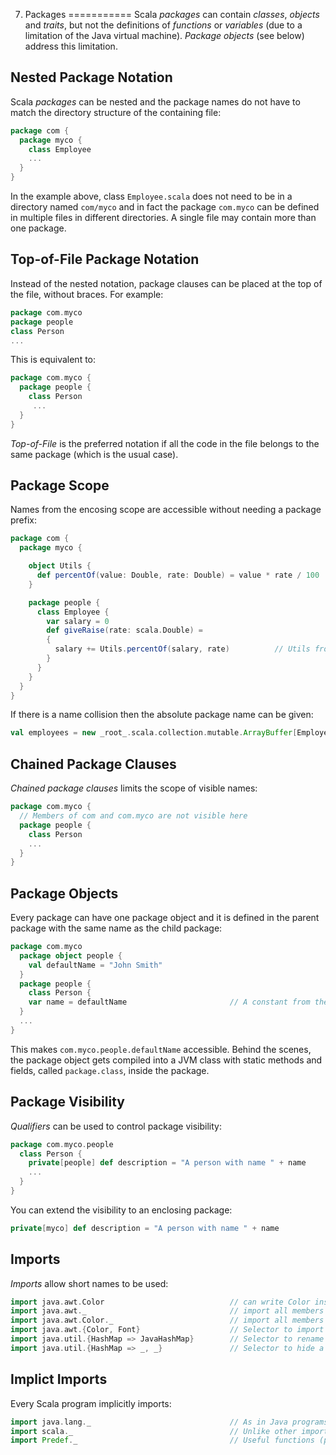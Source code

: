 7. Packages
===========
Scala *packages* can contain *classes*, *objects* and *traits*, but not the definitions of *functions* or *variables* 
(due to a limitation of the Java virtual machine). *Package objects* (see below) address this limitation.


Nested Package Notation
-----------------------
Scala *packages* can be nested and the package names do not have to match the directory structure of the containing file: 
```Scala
package com {
  package myco {
    class Employee
    ...
  }
}
```

In the example above, class `Employee.scala` does not need to be in a directory named `com/myco` and in fact the package 
`com.myco` can be defined in multiple files in different directories. A single file may contain more than one package.


Top-of-File Package Notation
----------------------------
Instead of the nested notation, package clauses can be placed at the top of the file, without braces. For example:
```Scala
package com.myco
package people
class Person
...
```

This is equivalent to:
```Scala
package com.myco {
  package people {
    class Person
     ...
  }
}
```

*Top-of-File* is the preferred notation if all the code in the file belongs to the same package (which is the usual case).


Package Scope
-------------
Names from the encosing scope are accessible without needing a package prefix:
```Scala
package com {
  package myco {

    object Utils {
      def percentOf(value: Double, rate: Double) = value * rate / 100
    }

    package people {
      class Employee {
        var salary = 0
        def giveRaise(rate: scala.Double) =
        {
          salary += Utils.percentOf(salary, rate)          // Utils from parent package myco scope
        }
      }
    }
  }
}
```

If there is a name collision then the absolute package name can be given:
```Scala
val employees = new _root_.scala.collection.mutable.ArrayBuffer[Employee]
```


Chained Package Clauses
-----------------------
*Chained package clauses* limits the scope of visible names:
```Scala
package com.myco {
  // Members of com and com.myco are not visible here
  package people {
    class Person
    ...
  }
}
```


Package Objects
---------------
Every package can have one package object and it is defined in the parent package with the same name as the child 
package:
```Scala
package com.myco
  package object people {
    val defaultName = "John Smith"
  }
  package people {
    class Person {
    var name = defaultName                       // A constant from the package
  }
  ...
}
```

This makes `com.myco.people.defaultName` accessible. Behind the scenes, the package object gets compiled into a JVM class 
with static methods and fields, called `package.class`, inside the package.


Package Visibility
------------------
*Qualifiers* can be used to control package visibility:
```Scala
package com.myco.people
  class Person {
    private[people] def description = "A person with name " + name
    ...
  }
}
```
You can extend the visibility to an enclosing package:
```Scala
private[myco] def description = "A person with name " + name
```


Imports
-------
*Imports* allow short names to be used:
```Scala
import java.awt.Color                            // can write Color instead of java.awt.Color
import java.awt._                                // import all members of the java.awt package
import java.awt.Color._                          // import all members of the Color class (like Java static import)
import java.awt.{Color, Font}                    // Selector to import specific package members 
import java.util.{HashMap => JavaHashMap}        // Selector to rename a member (rename HashMap to JavaHashMap)
import java.util.{HashMap => _, _}               // Selector to hide a member (java.util.HashMap)
```


Implict Imports
---------------
Every Scala program implicitly imports:
```Scala
import java.lang._                               // As in Java programs
import scala._                                   // Unlike other imports can override preceding imports 
import Predef._                                  // Useful functions (predates Package Objects)
```
